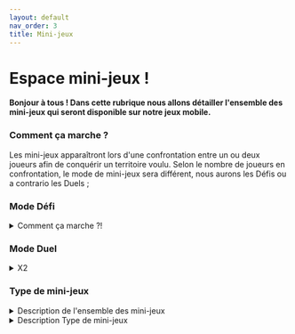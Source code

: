 ```yaml
---
layout: default
nav_order: 3
title: Mini-jeux
---
```

# Espace mini-jeux !
**Bonjour à tous ! 
Dans cette rubrique nous allons détailler l'ensemble des mini-jeux qui seront disponible sur notre jeux mobile.**

### Comment ça marche ?
Les mini-jeux apparaîtront lors d'une confrontation entre un ou deux joueurs afin de conquérir un territoire voulu.
Selon le nombre de joueurs en confrontation, le mode de mini-jeux sera différent, nous aurons les Défis ou a contrario les Duels ;

### Mode Défi
<details>
<summary>Comment ça marche ?!</summary>

    Lorsqu'un joueur convoite des cases territoire neutres (cf *cases territoire*, *aperçu*), il relève un défi. 
    Il s'agit de mini-jeux solos, pouvant prendre diverses formes : questions-réponses, motifs à reproduire,
    énigmes à résoudre... ils sont variés et intéractifs !
    c'est à dire que lorsqu'un joueur convoite un territoire, un onglet "Défi" apparait
  
    Ce mode de jeu permet au joueur de choisir un certain nombre de case à parier (photo à venir), 
    ainsi que le type de jeu à effectuer.
    Un chronomètre se laissera dès lorsque le joueur aura accepter son défi !

    
Dans le cas ou le joueur gagne : Ce dernier gagne alors la mise qu'il s'est assigné puis reprend le jeu.
        
Puis dans le cas ou le joueur perd  : Il se verra retirer le nombre de case misées pendant la pré-disposition du défis, 
        puis peut reprendre à son tour le jeu. 
</details>
   
        
### Mode Duel
<details>
<summary>X2</summary>
    Concernant la confrontation entre deux joueur, ce dernier mode de jeu se lancera lorsqu'un joueur (appelé actif)
    décide de conquérir un certain nombre de case qui dans ce cas est adjacent à un ou plusieurs autres joueurs (eux appelés passifs), 
    le joueur passif verra apparaître alors un onglet "Duels", en cliquant dessus il verra apparaître une page dans laquelle 
    il pourra choisir à la fois le nombre de case à parier mais aussi quel joueur à affronter dans le cas ou il y aurait +>2joueurs.

       
Cas ou le joueur actif gagne : Il (re)gagne la mise qu'il avait mit ainsi que la mise prévu, le joueur passif, lui, 
        ne perd pas ses cases misés mais perds le nombre de case misé par le joueur adverse. 
        
Cas ou le joueur perd  : Il se verra retirer le nombre de case misée pendant la pré-disposition du défis, 
        puis peut reprendre à son tour le jeu.
</details>
    
### Type de mini-jeux

<details>
<summary>Description de l'ensemble des mini-jeux</summary>
  Dans cette partie, nous allons détailler les différents  mini-jeux présent pour les deux modes.
    
En premier lieu, concernant le Mode Défi, ce dernier est composé de 6 différents mini-jeux dans lequel nous pouvons retrouver :
    
* *Reproduction d'image* : Ce mini-jeu concernera comme son nom l'indique le reproduction d'image dans lequel

* *Egnimes* :

* *7 differences* : 2 images/7 différences ; 7 différences seont à trouver selon 2 images avec un nombre illimités de mauvaises réponses

* *Traduction* : Dans ce mini-jeu, il apparaîtra une succession de phrase dans divers langages(Russe/Japonais/Anglais/Espagnol/Allemand) ; le joueur devra tour par tour traduire l'ensemble des 7 différentes phrases en français.

* *Où est Charlie ?* : Dois-je le présenter ? Sur une carte, remplie de personnage, le joueur devra retrouver "Charlie" qui adore porter des habits rayés et se cacher !

En second temps, nous avons les 6 mini-jeux du mode Duel :


* *Le Labyrinthe* : 1 labyrinthe/2 joueurs/2 clés ; Chaque joueur est disposé à chaque extrémité du labyrinthe, dès le commcement du chrono, les deux joueurs devront arrivé au centre du labyrinthe récupéré leur clé et la rapporter le plus vite possible à son équipe. 

* *Jeu de logique* : Ce mode de jeu est basé sur les différents jeu (à compléter)

* *Rally* : 2 routes/2 joueurs ; chaque joueur est en posséssion d'une voiture, les deux véhicules roulent de plus en plus vite, le but des deux joueurs est d'éviter le plus d'obstacle possible. Les joueurs pourront utiliser les touches "fléches Droite/gauche" afin de pouvoir éviter les obstacles.

* *Lutte* :  ici, les deux joueurs devront éjecter le joueur adverse hors de sa zone, ils devront spammer le touche "espace" le plus vite possible.

* *Compteur aveugle* : Un compteur de 10.00 s se lancera, il restera visible jusqu'a 2.50 s puis continuera indéfiniment, jusqu'à ce que les deux joueurs pressent la touche "espace". Le but, ici, est d'estimer le plus précisément lorsque le compteur arrive à 10.00 s, les deux joueurs devront donc appuyer sur la touche "espace", le joueur étant le plus proche de 10.00 s remporte la partie.

* *Les Nageurs* :
</details>

<details>
<summary>Description Type de mini-jeux</summary>
  Dans cette partie, nous allons détailler les différents types de mini-jeux présent pour les deux modes.
</details>

    
